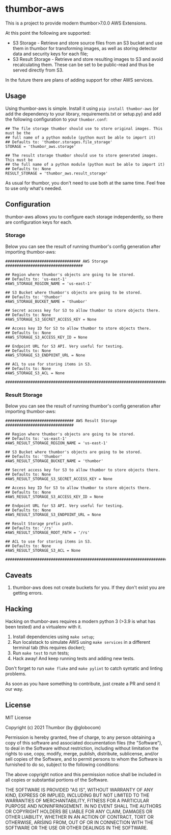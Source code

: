# thumbor-aws

This is a project to provide modern thumbor>7.0.0 AWS Extensions.

At this point the following are supported:

* S3 Storage - Retrieve and store source files from an S3 bucket and use them in thumbor for transforming images, as well as storing detector data and security keys for each file;
* S3 Result Storage - Retrieve and store resulting images to S3 and avoid recalculating them. These can be set to be public-read and thus be served directly from S3.

In the future there are plans of adding support for other AWS services.

## Usage

Using thumbor-aws is simple. Install it using `pip install thumbor-aws` (or add the dependency to your library, requirements.txt or setup.py) and add the following configuration to your `thumbor.conf`:

```
## The file storage thumbor should use to store original images. This must be the
## full name of a python module (python must be able to import it)
## Defaults to: 'thumbor.storages.file_storage'
STORAGE = 'thumbor_aws.storage'

## The result storage thumbor should use to store generated images. This must be
## the full name of a python module (python must be able to import it)
## Defaults to: None
RESULT_STORAGE = 'thumbor_aws.result_storage'
```

As usual for thumbor, you don't need to use both at the same time. Feel free to use only what's needed.

## Configuration

thumbor-aws allows you to configure each storage independently, so there are configuration keys for each.

### Storage

Below you can see the result of running thumbor's config generation after importing thumbor-aws:

```
################################# AWS Storage ##################################

## Region where thumbor's objects are going to be stored.
## Defaults to: 'us-east-1'
#AWS_STORAGE_REGION_NAME = 'us-east-1'

## S3 Bucket where thumbor's objects are going to be stored.
## Defaults to: 'thumbor'
#AWS_STORAGE_BUCKET_NAME = 'thumbor'

## Secret access key for S3 to allow thumbor to store objects there.
## Defaults to: None
#AWS_STORAGE_S3_SECRET_ACCESS_KEY = None

## Access key ID for S3 to allow thumbor to store objects there.
## Defaults to: None
#AWS_STORAGE_S3_ACCESS_KEY_ID = None

## Endpoint URL for S3 API. Very useful for testing.
## Defaults to: None
#AWS_STORAGE_S3_ENDPOINT_URL = None

## ACL to use for storing items in S3.
## Defaults to: None
#AWS_STORAGE_S3_ACL = None

################################################################################
```

### Result Storage

Below you can see the result of running thumbor's config generation after importing thumbor-aws:

```
############################## AWS Result Storage ##############################

## Region where thumbor's objects are going to be stored.
## Defaults to: 'us-east-1'
#AWS_RESULT_STORAGE_REGION_NAME = 'us-east-1'

## S3 Bucket where thumbor's objects are going to be stored.
## Defaults to: 'thumbor'
#AWS_RESULT_STORAGE_BUCKET_NAME = 'thumbor'

## Secret access key for S3 to allow thumbor to store objects there.
## Defaults to: None
#AWS_RESULT_STORAGE_S3_SECRET_ACCESS_KEY = None

## Access key ID for S3 to allow thumbor to store objects there.
## Defaults to: None
#AWS_RESULT_STORAGE_S3_ACCESS_KEY_ID = None

## Endpoint URL for S3 API. Very useful for testing.
## Defaults to: None
#AWS_RESULT_STORAGE_S3_ENDPOINT_URL = None

## Result Storage prefix path.
## Defaults to: '/rs'
#AWS_RESULT_STORAGE_ROOT_PATH = '/rs'

## ACL to use for storing items in S3.
## Defaults to: None
#AWS_RESULT_STORAGE_S3_ACL = None

################################################################################
```

## Caveats

1. thumbor-aws does not create buckets for you. If they don't exist you are getting errors.

## Hacking

Hacking on thumbor-aws requires a modern python 3 (>3.9 is what has been tested) and a virtualenv with it.

1. Install dependencies using `make setup`;
2. Run localstack to simulate AWS using `make services` in a different terminal tab (this requires docker);
3. Run `make test` to run tests;
4. Hack away! And keep running tests and adding new tests.

Don't forget to run `make flake` and `make pylint` to catch syntatic and linting problems.

As soon as you have something to contribute, just create a PR and send it our way.

## License

MIT License

Copyright (c) 2021 Thumbor (by @globocom)

Permission is hereby granted, free of charge, to any person obtaining a copy
of this software and associated documentation files (the "Software"), to deal
in the Software without restriction, including without limitation the rights
to use, copy, modify, merge, publish, distribute, sublicense, and/or sell
copies of the Software, and to permit persons to whom the Software is
furnished to do so, subject to the following conditions:

The above copyright notice and this permission notice shall be included in all
copies or substantial portions of the Software.

THE SOFTWARE IS PROVIDED "AS IS", WITHOUT WARRANTY OF ANY KIND, EXPRESS OR
IMPLIED, INCLUDING BUT NOT LIMITED TO THE WARRANTIES OF MERCHANTABILITY,
FITNESS FOR A PARTICULAR PURPOSE AND NONINFRINGEMENT. IN NO EVENT SHALL THE
AUTHORS OR COPYRIGHT HOLDERS BE LIABLE FOR ANY CLAIM, DAMAGES OR OTHER
LIABILITY, WHETHER IN AN ACTION OF CONTRACT, TORT OR OTHERWISE, ARISING FROM,
OUT OF OR IN CONNECTION WITH THE SOFTWARE OR THE USE OR OTHER DEALINGS IN THE
SOFTWARE.
